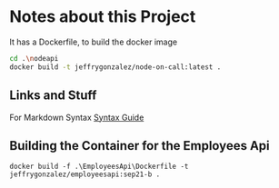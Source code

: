 # Notes about this Project

It has a Dockerfile, to build the docker image

```bash
cd .\nodeapi
docker build -t jeffrygonzalez/node-on-call:latest . 
```

## Links and Stuff

For Markdown Syntax [Syntax Guide](https://www.markdownguide.org/basic-syntax/)

## Building the Container for the Employees Api

```
docker build -f .\EmployeesApi\Dockerfile -t jeffrygonzalez/employeesapi:sep21-b .

```